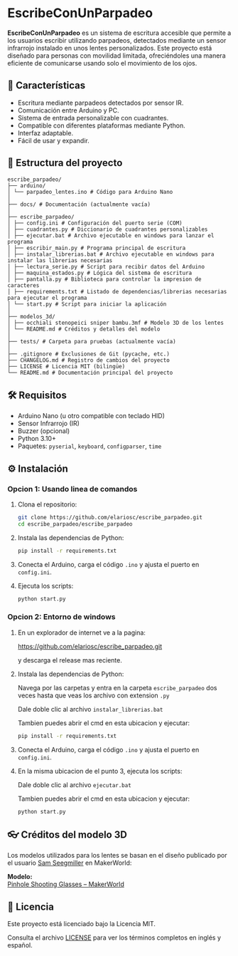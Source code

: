 # EscribeConUnParpadeo

**EscribeConUnParpadeo** es un sistema de escritura accesible que permite a los usuarios escribir utilizando parpadeos, detectados mediante un sensor infrarrojo instalado en unos lentes personalizados. Este proyecto está diseñado para personas con movilidad limitada, ofreciéndoles una manera eficiente de comunicarse usando solo el movimiento de los ojos.

## 🚀 Características

- Escritura mediante parpadeos detectados por sensor IR.
- Comunicación entre Arduino y PC.
- Sistema de entrada personalizable con cuadrantes.
- Compatible con diferentes plataformas mediante Python.
- Interfaz adaptable.
- Fácil de usar y expandir.

## 📁 Estructura del proyecto

```
escribe_parpadeo/
├── arduino/
│ └── parpadeo_lentes.ino # Código para Arduino Nano
│
├── docs/ # Documentación (actualmente vacía)
│
├── escribe_parpadeo/
│ ├── config.ini # Configuración del puerto serie (COM)
│ ├── cuadrantes.py # Diccionario de cuadrantes personalizables
│ ├── ejecutar.bat # Archivo ejecutable en windows para lanzar el programa
│ ├── escribir_main.py # Programa principal de escritura
│ ├── instalar_librerias.bat # Archivo ejecutable en windows para instalar las librerias necesarias
│ ├── lectura_serie.py # Script para recibir datos del Arduino
│ ├── maquina_estados.py # Lógica del sistema de escritura
│ ├── pantalla.py # Biblioteca para controlar la impresion de caracteres
│ ├── requirements.txt # Listado de dependencias/librerias necesarias para ejecutar el programa
│ └── start.py # Script para iniciar la aplicación
│
├── modelos_3d/
│ ├── occhiali stenopeici sniper bambu.3mf # Modelo 3D de los lentes
│ └── README.md # Créditos y detalles del modelo
│
├── tests/ # Carpeta para pruebas (actualmente vacía)
│
├── .gitignore # Exclusiones de Git (pycache, etc.)
├── CHANGELOG.md # Registro de cambios del proyecto
├── LICENSE # Licencia MIT (bilingüe)
└── README.md # Documentación principal del proyecto
```

## 🛠️ Requisitos

- Arduino Nano (u otro compatible con teclado HID)
- Sensor Infrarrojo (IR)
- Buzzer (opcional)
- Python 3.10+
- Paquetes: `pyserial`, `keyboard`, `configparser`, `time`

## ⚙️ Instalación
### Opcion 1: Usando linea de comandos

1. Clona el repositorio:
   ```bash
   git clone https://github.com/elariosc/escribe_parpadeo.git
   cd escribe_parpadeo/escribe_parpadeo
   ```

2. Instala las dependencias de Python:
   ```bash
   pip install -r requirements.txt
   ```

3. Conecta el Arduino, carga el código `.ino` y ajusta el puerto en `config.ini`.

4. Ejecuta los scripts:
   ```bash
   python start.py
   ```

### Opcion 2: Entorno de windows

1. En un explorador de internet ve a la pagina:

   https://github.com/elariosc/escribe_parpadeo.git
   
   y descarga el release mas reciente.
   
2. Instala las dependencias de Python:

   Navega por las carpetas y entra en la carpeta `escribe_parpadeo` dos veces hasta
   que veas los archivo con extension `.py`

   Dale doble clic al archivo `instalar_librerias.bat`

   Tambien puedes abrir el cmd en esta ubicacion y ejecutar:
   ```bash
   pip install -r requirements.txt
   ```
   
3. Conecta el Arduino, carga el código `.ino` y ajusta el puerto en `config.ini`.

4. En la misma ubicacion de el punto 3, ejecuta los scripts:
   
   Dale doble clic al archivo `ejecutar.bat`

   Tambien puedes abrir el cmd en esta ubicacion y ejecutar:
   ```bash
   python start.py
   ```
   
## 👓 Créditos del modelo 3D

Los modelos utilizados para los lentes se basan en el diseño publicado por el usuario [Sam Seegmiller](https://makerworld.com/en/u/samseegmiller) en MakerWorld:

**Modelo:**  
[Pinhole Shooting Glasses – MakerWorld](https://makerworld.com/en/models/1039596-pinhole-shooting-glasses#profileId-1024155)

## 📜 Licencia

Este proyecto está licenciado bajo la Licencia MIT.

Consulta el archivo [LICENSE](./LICENSE) para ver los términos completos en inglés y español.
